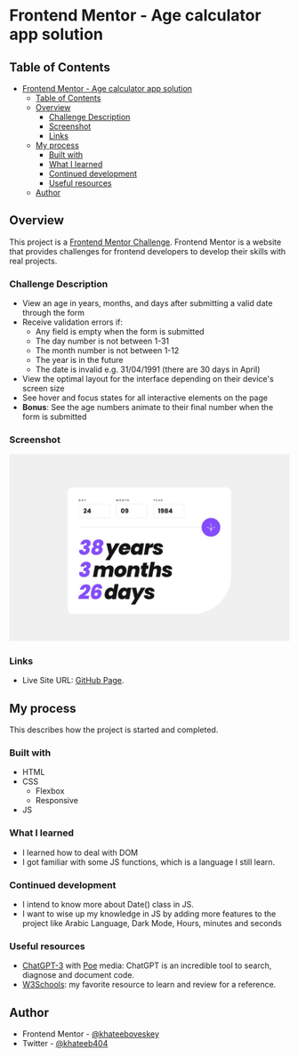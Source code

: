 # Frontend Mentor - Age calculator app solution

## Table of Contents

- [Frontend Mentor - Age calculator app solution](#frontend-mentor---age-calculator-app-solution)
  - [Table of Contents](#table-of-contents)
  - [Overview](#overview)
    - [Challenge Description](#challenge-description)
    - [Screenshot](#screenshot)
    - [Links](#links)
  - [My process](#my-process)
    - [Built with](#built-with)
    - [What I learned](#what-i-learned)
    - [Continued development](#continued-development)
    - [Useful resources](#useful-resources)
  - [Author](#author)

## Overview

This project is a [Frontend Mentor Challenge](https://www.frontendmentor.io/challenges/age-calculator-app-dF9DFFpj-Q). Frontend Mentor is a website that provides challenges for frontend developers to develop their skills with real projects.

### Challenge Description

- View an age in years, months, and days after submitting a valid date through the form
- Receive validation errors if:
  - Any field is empty when the form is submitted
  - The day number is not between 1-31
  - The month number is not between 1-12
  - The year is in the future
  - The date is invalid e.g. 31/04/1991 (there are 30 days in April)
- View the optimal layout for the interface depending on their device's screen size
- See hover and focus states for all interactive elements on the page
- **Bonus**: See the age numbers animate to their final number when the form is submitted

### Screenshot

![Screenshot](design\desktop-completed.jpg)

### Links

- Live Site URL: [GitHub Page](https://khateeboveskey.github.io/age-calculator-app/).

## My process

This describes how the project is started and completed.

### Built with

- HTML
- CSS
  - Flexbox
  - Responsive
- JS

### What I learned

- I learned how to deal with DOM
- I got familiar with some JS functions, which is a language I still learn.

### Continued development

- I intend to know more about Date() class in JS.
- I want to wise up my knowledge in JS by adding more features to the project like Arabic Language, Dark Mode, Hours, minutes and seconds

### Useful resources

- [ChatGPT-3](https://poe.com/ChatGPT) with [Poe](https://poe.com) media: ChatGPT is an incredible tool to search, diagnose and document code.
- [W3Schools](https://w3schools.com): my favorite resource to learn and review for a reference.

## Author

- Frontend Mentor - [@khateeboveskey](https://www.frontendmentor.io/profile/khateeboveskey)
- Twitter - [@khateeb404](https://www.twitter.com/khateeb404)
